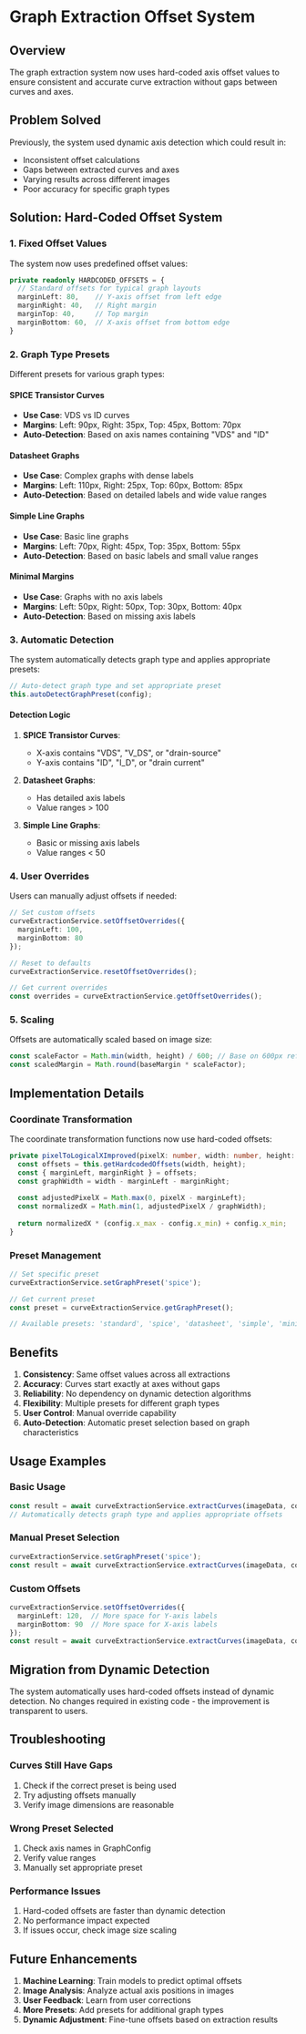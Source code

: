 # Graph Extraction Offset System

## Overview

The graph extraction system now uses hard-coded axis offset values to ensure consistent and accurate curve extraction without gaps between curves and axes.

## Problem Solved

Previously, the system used dynamic axis detection which could result in:
- Inconsistent offset calculations
- Gaps between extracted curves and axes
- Varying results across different images
- Poor accuracy for specific graph types

## Solution: Hard-Coded Offset System

### 1. Fixed Offset Values

The system now uses predefined offset values:

```typescript
private readonly HARDCODED_OFFSETS = {
  // Standard offsets for typical graph layouts
  marginLeft: 80,    // Y-axis offset from left edge
  marginRight: 40,   // Right margin
  marginTop: 40,     // Top margin
  marginBottom: 60,  // X-axis offset from bottom edge
}
```

### 2. Graph Type Presets

Different presets for various graph types:

#### SPICE Transistor Curves
- **Use Case**: VDS vs ID curves
- **Margins**: Left: 90px, Right: 35px, Top: 45px, Bottom: 70px
- **Auto-Detection**: Based on axis names containing "VDS" and "ID"

#### Datasheet Graphs
- **Use Case**: Complex graphs with dense labels
- **Margins**: Left: 110px, Right: 25px, Top: 60px, Bottom: 85px
- **Auto-Detection**: Based on detailed labels and wide value ranges

#### Simple Line Graphs
- **Use Case**: Basic line graphs
- **Margins**: Left: 70px, Right: 45px, Top: 35px, Bottom: 55px
- **Auto-Detection**: Based on basic labels and small value ranges

#### Minimal Margins
- **Use Case**: Graphs with no axis labels
- **Margins**: Left: 50px, Right: 50px, Top: 30px, Bottom: 40px
- **Auto-Detection**: Based on missing axis labels

### 3. Automatic Detection

The system automatically detects graph type and applies appropriate presets:

```typescript
// Auto-detect graph type and set appropriate preset
this.autoDetectGraphPreset(config);
```

#### Detection Logic

1. **SPICE Transistor Curves**:
   - X-axis contains "VDS", "V_DS", or "drain-source"
   - Y-axis contains "ID", "I_D", or "drain current"

2. **Datasheet Graphs**:
   - Has detailed axis labels
   - Value ranges > 100

3. **Simple Line Graphs**:
   - Basic or missing axis labels
   - Value ranges < 50

### 4. User Overrides

Users can manually adjust offsets if needed:

```typescript
// Set custom offsets
curveExtractionService.setOffsetOverrides({
  marginLeft: 100,
  marginBottom: 80
});

// Reset to defaults
curveExtractionService.resetOffsetOverrides();

// Get current overrides
const overrides = curveExtractionService.getOffsetOverrides();
```

### 5. Scaling

Offsets are automatically scaled based on image size:

```typescript
const scaleFactor = Math.min(width, height) / 600; // Base on 600px reference
const scaledMargin = Math.round(baseMargin * scaleFactor);
```

## Implementation Details

### Coordinate Transformation

The coordinate transformation functions now use hard-coded offsets:

```typescript
private pixelToLogicalXImproved(pixelX: number, width: number, height: number, config: GraphConfig): number {
  const offsets = this.getHardcodedOffsets(width, height);
  const { marginLeft, marginRight } = offsets;
  const graphWidth = width - marginLeft - marginRight;
  
  const adjustedPixelX = Math.max(0, pixelX - marginLeft);
  const normalizedX = Math.min(1, adjustedPixelX / graphWidth);
  
  return normalizedX * (config.x_max - config.x_min) + config.x_min;
}
```

### Preset Management

```typescript
// Set specific preset
curveExtractionService.setGraphPreset('spice');

// Get current preset
const preset = curveExtractionService.getGraphPreset();

// Available presets: 'standard', 'spice', 'datasheet', 'simple', 'minimal'
```

## Benefits

1. **Consistency**: Same offset values across all extractions
2. **Accuracy**: Curves start exactly at axes without gaps
3. **Reliability**: No dependency on dynamic detection algorithms
4. **Flexibility**: Multiple presets for different graph types
5. **User Control**: Manual override capability
6. **Auto-Detection**: Automatic preset selection based on graph characteristics

## Usage Examples

### Basic Usage
```typescript
const result = await curveExtractionService.extractCurves(imageData, colors, config);
// Automatically detects graph type and applies appropriate offsets
```

### Manual Preset Selection
```typescript
curveExtractionService.setGraphPreset('spice');
const result = await curveExtractionService.extractCurves(imageData, colors, config);
```

### Custom Offsets
```typescript
curveExtractionService.setOffsetOverrides({
  marginLeft: 120,  // More space for Y-axis labels
  marginBottom: 90  // More space for X-axis labels
});
const result = await curveExtractionService.extractCurves(imageData, colors, config);
```

## Migration from Dynamic Detection

The system automatically uses hard-coded offsets instead of dynamic detection. No changes required in existing code - the improvement is transparent to users.

## Troubleshooting

### Curves Still Have Gaps
1. Check if the correct preset is being used
2. Try adjusting offsets manually
3. Verify image dimensions are reasonable

### Wrong Preset Selected
1. Check axis names in GraphConfig
2. Verify value ranges
3. Manually set appropriate preset

### Performance Issues
1. Hard-coded offsets are faster than dynamic detection
2. No performance impact expected
3. If issues occur, check image size scaling

## Future Enhancements

1. **Machine Learning**: Train models to predict optimal offsets
2. **Image Analysis**: Analyze actual axis positions in images
3. **User Feedback**: Learn from user corrections
4. **More Presets**: Add presets for additional graph types
5. **Dynamic Adjustment**: Fine-tune offsets based on extraction results
